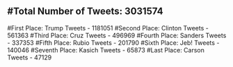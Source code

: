 #Total Number of Tweets: 3031574 
---
#First Place: Trump Tweets - 1181051
#Second Place: Clinton Tweets - 561363
#Third Place: Cruz Tweets - 496969
#Fourth Place: Sanders Tweets - 337353
#Fifth Place: Rubio Tweets - 201790
#Sixth Place: Jeb! Tweets - 140046
#Seventh Place: Kasich Tweets - 65873
#Last Place: Carson Tweets - 47129
